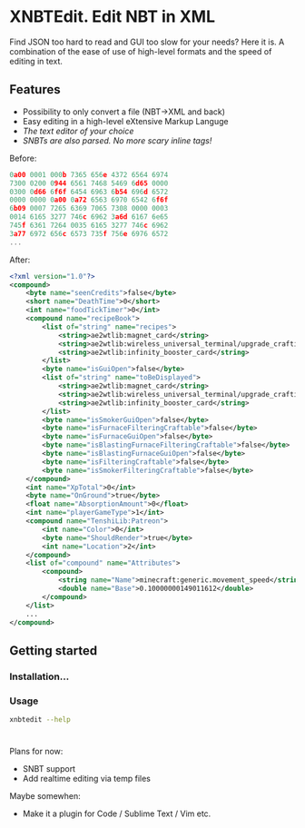 # XNBTEdit. Edit NBT in XML
Find JSON too hard to read and GUI too slow for your needs? Here it is.
A combination of the ease of use of high-level formats and the speed of editing in text.
## Features
* Possibility to only convert a file (NBT->XML and back)
* Easy editing in a high-level eXtensive Markup Languge
* *The text editor of your choice*
* *SNBTs are also parsed. No more scary inline tags!*

Before:
```h
0a00 0001 000b 7365 656e 4372 6564 6974
7300 0200 0944 6561 7468 5469 6d65 0000
0300 0d66 6f6f 6454 6963 6b54 696d 6572
0000 0000 0a00 0a72 6563 6970 6542 6f6f
6b09 0007 7265 6369 7065 7308 0000 0003
0014 6165 3277 746c 6962 3a6d 6167 6e65
745f 6361 7264 0035 6165 3277 746c 6962
3a77 6972 656c 6573 735f 756e 6976 6572
...
```
After:
```xml
<?xml version="1.0"?>
<compound>
	<byte name="seenCredits">false</byte>
	<short name="DeathTime">0</short>
	<int name="foodTickTimer">0</int>
	<compound name="recipeBook">
		<list of="string" name="recipes">
			<string>ae2wtlib:magnet_card</string>
			<string>ae2wtlib:wireless_universal_terminal/upgrade_crafting</string>
			<string>ae2wtlib:infinity_booster_card</string>
		</list>
		<byte name="isGuiOpen">false</byte>
		<list of="string" name="toBeDisplayed">
			<string>ae2wtlib:magnet_card</string>
			<string>ae2wtlib:wireless_universal_terminal/upgrade_crafting</string>
			<string>ae2wtlib:infinity_booster_card</string>
		</list>
		<byte name="isSmokerGuiOpen">false</byte>
		<byte name="isFurnaceFilteringCraftable">false</byte>
		<byte name="isFurnaceGuiOpen">false</byte>
		<byte name="isBlastingFurnaceFilteringCraftable">false</byte>
		<byte name="isBlastingFurnaceGuiOpen">false</byte>
		<byte name="isFilteringCraftable">false</byte>
		<byte name="isSmokerFilteringCraftable">false</byte>
	</compound>
	<int name="XpTotal">0</int>
	<byte name="OnGround">true</byte>
	<float name="AbsorptionAmount">0</float>
	<int name="playerGameType">1</int>
	<compound name="TenshiLib:Patreon">
		<int name="Color">0</int>
		<byte name="ShouldRender">true</byte>
		<int name="Location">2</int>
	</compound>
	<list of="compound" name="Attributes">
		<compound>
			<string name="Name">minecraft:generic.movement_speed</string>
			<double name="Base">0.10000000149011612</double>
		</compound>
	</list>
	...
</compound>
```

## Getting started
### Installation...
### Usage
```sh
xnbtedit --help
```

#
Plans for now:
* SNBT support
* Add realtime editing via temp files

Maybe somewhen:
* Make it a plugin for Code / Sublime Text / Vim etc.